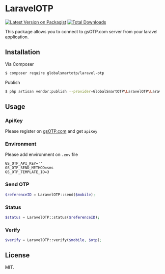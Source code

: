 # LaravelOTP

[![Latest Version on Packagist][ico-version]][link-packagist]
[![Total Downloads][ico-downloads]][link-downloads]

This package allows you to connect to gsOTP.com server from your laravel application.

## Installation

Via Composer

``` bash
$ composer require globalsmartotp/laravel-otp
```

Publish
``` bash
$ php artisan vendor:publish --provider=GlobalSmartOTP\LaravelOTP\LaravelOTPServiceProvider
```

## Usage
### ApiKey
Please register on [gsOTP.com](https://gsotp.com) and get `apiKey`
### Environment
Please add environment on `.env` file
```dotenv
GS_OTP_API_KEY=''
GS_OTP_SEND_METHOD=sms
GS_OTP_TEMPLATE_ID=3
```

### Send OTP
```php
$referenceID = LaravelOTP::send($mobile);
```
### Status
```php
$status = LaravelOTP::status($referenceID);
```

### Verify
```php
$verify = LaravelOTP::verify($mobile, $otp);
```

## License

MIT.

[ico-version]: https://img.shields.io/packagist/v/globalsmartotp/laravel-otp.svg?style=flat-square
[ico-downloads]: https://img.shields.io/packagist/dt/globalsmartotp/laravel-otp.svg?style=flat-square

[link-packagist]: https://packagist.org/packages/globalsmartotp/laravel-otp
[link-downloads]: https://packagist.org/packages/globalsmartotp/laravel-otp
